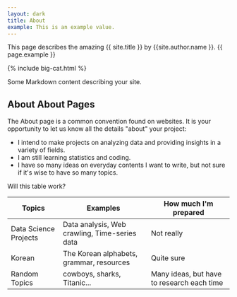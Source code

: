 ```yaml
---
layout: dark 
title: About
example: This is an example value. 
---
```


This page describes the amazing {{ site.title }} by {{site.author.name }}.
{{ page.example }}

{% include big-cat.html %}

Some Markdown content describing your site.

## About About Pages

The About page is a common convention found on websites.
It is your opportunity to let us know all the details "about" your project:

- I intend to make projects on analyzing data and providing insights in a variety of fields.
- I am still learning statistics and coding. 
- I have so many ideas on everyday contents I want to write, but not sure if it's wise to have so many topics. 

Will this table work? 

| Topics | Examples | How much I'm prepared |
| --- | --- | --- |
| Data Science Projects | Data analysis, Web crawling, Time-series data | Not really |
| Korean | The Korean alphabets, grammar, resources | Quite sure |
| Random Topics | cowboys, sharks, Titanic... | Many ideas, but have to research each time |
